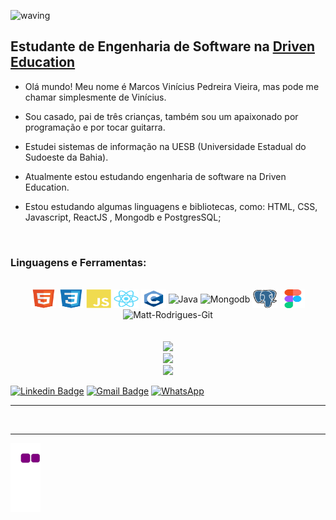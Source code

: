   ![waving](https://capsule-render.vercel.app/api?type=waving&height=200&text=Vinícius%20&fontAlignY=40&color=gradient)
  
  ## Estudante de Engenharia de Software na <a href="https://www.driven.com.br/">Driven Education</a>


- Olá mundo! Meu nome é Marcos Vinícius Pedreira Vieira, mas pode me chamar simplesmente de Vinícius.

- Sou casado, pai de três crianças, também sou um apaixonado por programação e por tocar guitarra.

- Estudei sistemas de informação na UESB (Universidade Estadual do Sudoeste da Bahia). 

- Atualmente estou estudando engenharia de software na Driven Education.
 
- Estou estudando algumas linguagens e bibliotecas, como: HTML, CSS, Javascript, ReactJS , Mongodb e PostgresSQL;

<br />

### Linguagens e Ferramentas:

<div style="display: inline_block" align="center" gap="10px"><br>

<img  align="center" alt="HTML5" height="30" width="40" src="https://raw.githubusercontent.com/devicons/devicon/master/icons/html5/html5-original.svg"/>
<img  align="center" alt="CSS3" height="30" width="40" src="https://raw.githubusercontent.com/devicons/devicon/master/icons/css3/css3-original.svg"/>
<img  align="center" alt="JavaScript" height="30" width="40" src="https://raw.githubusercontent.com/devicons/devicon/master/icons/javascript/javascript-plain.svg"/>
<img  align="center" alt="ReactJS" height="30" width="40" src="https://raw.githubusercontent.com/devicons/devicon/master/icons/react/react-original.svg"/>
<img  align="center" alt="C" height="30" width="40" src="https://raw.githubusercontent.com/github/explore/80688e429a7d4ef2fca1e82350fe8e3517d3494d/topics/c/c.png"/>
<img  align="center" alt="Java" height="30" width="40" src="https://cdn.jsdelivr.net/gh/devicons/devicon/icons/java/java-original.svg"/>
<img  align="center" alt="Mongodb" height="30" width="40" src="https://w7.pngwing.com/pngs/429/921/png-transparent-mongodb-plain-wordmark-logo-icon.png"/>
<img  align="center" alt="Postgres" height="30" width="40" src="https://github.com/devicons/devicon/blob/master/icons/postgresql/postgresql-original.svg"/>
<img align="center" alt="Matt-Rodrigues-Figma" height="30" width="40" src="https://github.com/devicons/devicon/blob/master/icons/figma/figma-original.svg" />
<img align="center" alt="Matt-Rodrigues-Git" height="30" width="40" src="https://cdn.jsdelivr.net/gh/devicons/devicon/icons/git/git-original.svg" />
</div>

<br />
<br />
<div style="display: inline_block" align="center" gap="15px">
    <img width="500rem" src="https://github-readme-stats.vercel.app/api?username=vinisi12363&show_icons=true&theme=midnight-purple&include_all_commits=true&count_private=true"/>
    <br/>
    <img width="500rem" src="https://github-readme-streak-stats.herokuapp.com/?user=vinisi12363&layout=compact&langs_count=7&theme=midnight-purple" />
    <br/>
    <img width="500rem" src="https://github-readme-stats.vercel.app/api/top-langs/?username=vinisi12363&layout=compact&langs_count=7&theme=midnight-purple&include_all_commits=true&count_private=true"/>
    <br/>
</div>

[![Linkedin Badge](https://img.shields.io/badge/-LinkedIn-blue?style=flat&logo=Linkedin&logoColor=white&link=https://www.linkedin.com/in/rebeccamanzi/)]([[https://www.linkedin.com/in/steniowagner/](https://www.linkedin.com/in/vini-si12363/)])
[![Gmail Badge](https://img.shields.io/badge/-Gmail-c14438?style=flat&logo=Gmail&logoColor=white&link=mailto:viniciuspv.si@gmail.com)](mailto:viniciuspv.si@gmail.com)
[![WhatsApp](https://img.shields.io/badge/WhatsApp-Chat-green.svg?style=flat-square&logo=whatsapp)](https://api.whatsapp.com/send?phone=5573988251737)

---
<br/>

----
![snake gif](https://github.com/vinisi12363/vinisi12363/blob/output/github-contribution-grid-snake.gif)




